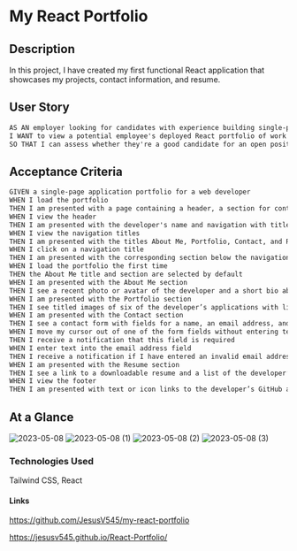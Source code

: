 # My React Portfolio

## Description
In this project, I have created my first functional React application that showcases my projects, contact information, and resume.

## User Story

```md
AS AN employer looking for candidates with experience building single-page applications
I WANT to view a potential employee's deployed React portfolio of work samples
SO THAT I can assess whether they're a good candidate for an open position
```

## Acceptance Criteria

```md
GIVEN a single-page application portfolio for a web developer
WHEN I load the portfolio
THEN I am presented with a page containing a header, a section for content, and a footer
WHEN I view the header
THEN I am presented with the developer's name and navigation with titles corresponding to different sections of the portfolio
WHEN I view the navigation titles
THEN I am presented with the titles About Me, Portfolio, Contact, and Resume, and the title corresponding to the current section is highlighted
WHEN I click on a navigation title
THEN I am presented with the corresponding section below the navigation without the page reloading and that title is highlighted
WHEN I load the portfolio the first time
THEN the About Me title and section are selected by default
WHEN I am presented with the About Me section
THEN I see a recent photo or avatar of the developer and a short bio about them
WHEN I am presented with the Portfolio section
THEN I see titled images of six of the developer’s applications with links to both the deployed applications and the corresponding GitHub repositories
WHEN I am presented with the Contact section
THEN I see a contact form with fields for a name, an email address, and a message
WHEN I move my cursor out of one of the form fields without entering text
THEN I receive a notification that this field is required
WHEN I enter text into the email address field
THEN I receive a notification if I have entered an invalid email address
WHEN I am presented with the Resume section
THEN I see a link to a downloadable resume and a list of the developer’s proficiencies
WHEN I view the footer
THEN I am presented with text or icon links to the developer’s GitHub and LinkedIn profiles, and their profile on a third platform (Stack Overflow, Twitter)
```


## At a Glance
![2023-05-08](https://user-images.githubusercontent.com/117941643/236997782-15379eea-a05c-4f95-b72a-a8271d16fc31.png)
![2023-05-08 (1)](https://user-images.githubusercontent.com/117941643/236997568-ecb15db3-276b-44d0-bc03-1aac0a1e9f63.png)
![2023-05-08 (2)](https://user-images.githubusercontent.com/117941643/236997633-e0db8678-1e88-43df-a0ce-d292a6435ca4.png)
![2023-05-08 (3)](https://user-images.githubusercontent.com/117941643/236997742-bc70cbbf-6361-4f51-bc7b-ab623c042eb0.png)


### Technologies Used
Tailwind CSS,
React


#### Links
https://github.com/JesusV545/my-react-portfolio

https://jesusv545.github.io/React-Portfolio/
